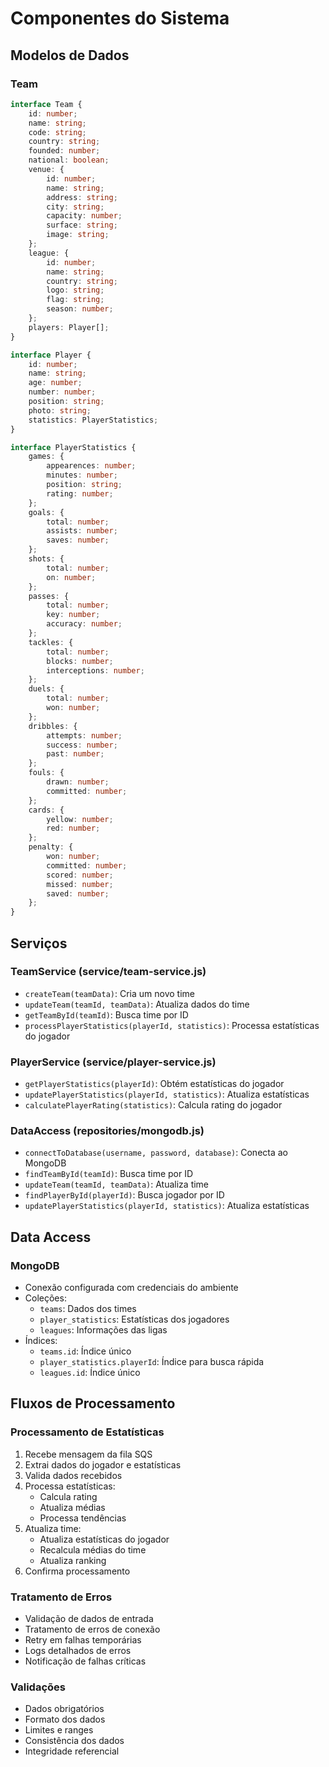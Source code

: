# Componentes do Sistema

## Modelos de Dados

### Team
```typescript
interface Team {
    id: number;
    name: string;
    code: string;
    country: string;
    founded: number;
    national: boolean;
    venue: {
        id: number;
        name: string;
        address: string;
        city: string;
        capacity: number;
        surface: string;
        image: string;
    };
    league: {
        id: number;
        name: string;
        country: string;
        logo: string;
        flag: string;
        season: number;
    };
    players: Player[];
}

interface Player {
    id: number;
    name: string;
    age: number;
    number: number;
    position: string;
    photo: string;
    statistics: PlayerStatistics;
}

interface PlayerStatistics {
    games: {
        appearences: number;
        minutes: number;
        position: string;
        rating: number;
    };
    goals: {
        total: number;
        assists: number;
        saves: number;
    };
    shots: {
        total: number;
        on: number;
    };
    passes: {
        total: number;
        key: number;
        accuracy: number;
    };
    tackles: {
        total: number;
        blocks: number;
        interceptions: number;
    };
    duels: {
        total: number;
        won: number;
    };
    dribbles: {
        attempts: number;
        success: number;
        past: number;
    };
    fouls: {
        drawn: number;
        committed: number;
    };
    cards: {
        yellow: number;
        red: number;
    };
    penalty: {
        won: number;
        committed: number;
        scored: number;
        missed: number;
        saved: number;
    };
}
```

## Serviços

### TeamService (service/team-service.js)
- `createTeam(teamData)`: Cria um novo time
- `updateTeam(teamId, teamData)`: Atualiza dados do time
- `getTeamById(teamId)`: Busca time por ID
- `processPlayerStatistics(playerId, statistics)`: Processa estatísticas do jogador

### PlayerService (service/player-service.js)
- `getPlayerStatistics(playerId)`: Obtém estatísticas do jogador
- `updatePlayerStatistics(playerId, statistics)`: Atualiza estatísticas
- `calculatePlayerRating(statistics)`: Calcula rating do jogador

### DataAccess (repositories/mongodb.js)
- `connectToDatabase(username, password, database)`: Conecta ao MongoDB
- `findTeamById(teamId)`: Busca time por ID
- `updateTeam(teamId, teamData)`: Atualiza time
- `findPlayerById(playerId)`: Busca jogador por ID
- `updatePlayerStatistics(playerId, statistics)`: Atualiza estatísticas

## Data Access

### MongoDB
- Conexão configurada com credenciais do ambiente
- Coleções:
  - `teams`: Dados dos times
  - `player_statistics`: Estatísticas dos jogadores
  - `leagues`: Informações das ligas
- Índices:
  - `teams.id`: Índice único
  - `player_statistics.playerId`: Índice para busca rápida
  - `leagues.id`: Índice único

## Fluxos de Processamento

### Processamento de Estatísticas
1. Recebe mensagem da fila SQS
2. Extrai dados do jogador e estatísticas
3. Valida dados recebidos
4. Processa estatísticas:
   - Calcula rating
   - Atualiza médias
   - Processa tendências
5. Atualiza time:
   - Atualiza estatísticas do jogador
   - Recalcula médias do time
   - Atualiza ranking
6. Confirma processamento

### Tratamento de Erros
- Validação de dados de entrada
- Tratamento de erros de conexão
- Retry em falhas temporárias
- Logs detalhados de erros
- Notificação de falhas críticas

### Validações
- Dados obrigatórios
- Formato dos dados
- Limites e ranges
- Consistência dos dados
- Integridade referencial 